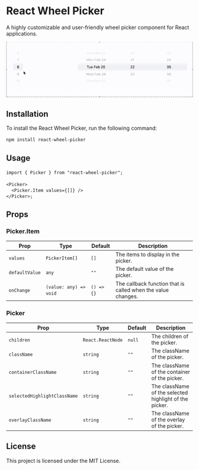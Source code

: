 # React Wheel Picker

A highly customizable and user-friendly wheel picker component for React applications.

![React Wheel Picker Demo](./screenshots/demo.gif)

## Installation

To install the React Wheel Picker, run the following command:

```bash
npm install react-wheel-picker
```

## Usage

```tsx
import { Picker } from "react-wheel-picker";

<Picker>
  <Picker.Item values={[]} />
</Picker>;
```

## Props

### Picker.Item

| Prop           | Type                   | Default    | Description                                                  |
| -------------- | ---------------------- | ---------- | ------------------------------------------------------------ |
| `values`       | `PickerItem[]`         | `[]`       | The items to display in the picker.                          |
| `defaultValue` | `any`                  | `""`       | The default value of the picker.                             |
| `onChange`     | `(value: any) => void` | `() => {}` | The callback function that is called when the value changes. |

### Picker

| Prop                         | Type              | Default | Description                                            |
| ---------------------------- | ----------------- | ------- | ------------------------------------------------------ |
| `children`                   | `React.ReactNode` | `null`  | The children of the picker.                            |
| `className`                  | `string`          | `""`    | The className of the picker.                           |
| `containerClassName`         | `string`          | `""`    | The className of the container of the picker.          |
| `selectedHighlightClassName` | `string`          | `""`    | The className of the selected highlight of the picker. |
| `overlayClassName`           | `string`          | `""`    | The className of the overlay of the picker.            |

## License

This project is licensed under the MIT License.
